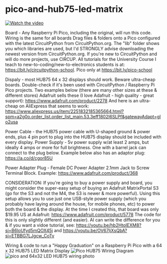 # pico-and-hub75-led-matrix
[![Watch the video](https://img.youtube.com/vi/Gocp5tGlDXI/hqdefault.jpg)](https://youtu.be/Gocp5tGlDXI)

Board - Any Raspberry Pi Pico, including the original, will run this code.
Wiring is the same for all boards
Drag files & folders onto a Pico configured with the latest CircuitPython from CircuitPython.org. The "lib" folder shows you which libraries are used, but I'd STRONGLY advise downloading the newest version from CircuitPython.org. If you're new to CircuitPython and will do more projects, use CIRCUP. All tutorials for the University Course I teach to new-to-coding/new-to-electronics students is at: https://bit.ly/circuitpython-school. Pico only at https://bit.ly/pico-school

Dispaly - most HUB75 64 x 32 displays should work. Beware ultra-cheap boards. Double-check if it's been used with CircuitPython / Raspberry Pi Pico projects. Two examples below (there are many other sizes at these & different stores)
Adafruit sells these (I love Adafruit - high quality - great support): https://www.adafruit.com/product/2278 
And here is an ultra-cheap on AliExpress that seems to work:
https://www.aliexpress.us/item/2251832185365664.html?spm=a2g0o.order_list.order_list_main.53.3eff1802I6SLPf&gatewayAdapt=glo2usa

Power Cable - the HUB75 power cable with U-shaped ground & power ends, plus 4 pin port to plug into the HUB75 display should be included with every display.
Power Supply - 5v power supply w/at least 2 amps, but ideally 4 amps or more for full brightness. One with a barrel jack can connect to the plug below. Example below also has an adaptor plug:
https://a.co/d/cgor85U

Power Adapter Plug - Female DC Power Adapter 2.1mm Jack to Screw Terminal Block. Example:
https://www.adafruit.com/product/368

CONSIDERATION: If you're going to buy a power supply and board, you might consider the super-easy setup of buying an Adafruit MatrixPortal S3 (go for the S3 and not the M4, the S3 is newer & more powerful). Using this setup allows you to use just one USB-style power supply (which you probably have laying around the house, for mobile phones, etc) to power both the board & the display. At the time I created this, that board was only $19.95 US at Adafruit: https://www.adafruit.com/product/5778
The code for this is only slightly different (and easier). AI can write the difference for you & if you want a vidoe tutorial, see: 
https://youtu.be/hb2HtoIEXM8?si=B6loUfyd5mQOX45j and
https://youtu.be/OV67IjXsQbA?si=ETBBG7LJgcw_CoTv

Wiring &amp; code to run a "Happy Graduation" on a Raspberry Pi Pico with a 64 x 32 HUB75 LED Matrix Display
![Pico HUB75 Wiring Diagram](https://github.com/user-attachments/assets/d00afd63-ca34-4f65-a2f5-37aca9885d04)
![pico and 64x32 LED HUB75 wiring photo](https://github.com/user-attachments/assets/ad1b957d-1072-4f63-9da2-bb0b31e8d256)

